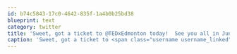 ```yaml
---
id: b74c5843-17c0-4642-835f-1a4b0b25bd38
blueprint: text
category: twitter
title: 'Sweet, got a ticket to @TEDxEdmonton today!  See you all in June!'
caption: 'Sweet, got a ticket to <span class="username username_linked">@<a href="https://twitter.com/TEDxEdmonton" title="TEDxEdmonton">TEDxEdmonton</a></span> today!  See you all in June!'
---
```

